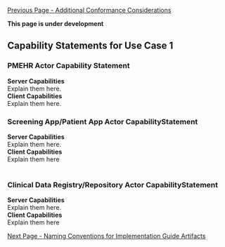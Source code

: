 [Previous Page - Additional Conformance Considerations](AdditionalConformanceConsiderations.html)

**This page is under development** <br>

## Capability Statements for Use Case 1<br>

### PMEHR Actor Capability Statement<br>

**Server Capabilities**<br>
                                                Explain them here.<br>
**Client Capabilities**<br>
                                                Explain them here.       <br>

### Screening App/Patient App Actor CapabilityStatement<br>
**Server Capabilities**<br>
                                                Explain them here.<br>
**Client Capabilities**<br>
                                                Explain them here<br>
<br>

### Clinical Data Registry/Repository Actor CapabilityStatement
**Server Capabilities** <br>
                                                Explain them here.<br>
**Client Capabilities**<br>
                                                Explain them here<br>
 


[Next Page - Naming Conventions for Implementation Guide Artifacts](NamingConventionsforImplementationGuideArtifacts.html)